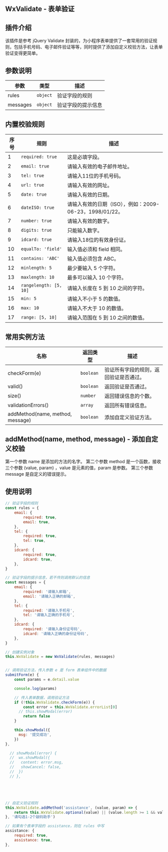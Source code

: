 ## WxValidate - 表单验证

## 插件介绍
该插件是参考 jQuery Validate 封装的，为小程序表单提供了一套常用的验证规则，包括手机号码、电子邮件验证等等，同时提供了添加自定义校验方法，让表单验证变得更简单。

## 参数说明
| 参数 | 类型 | 描述 |
| --- | --- | --- |
| rules | <code>object</code> | 验证字段的规则 |
| messages | <code>object</code> | 验证字段的提示信息 |

## 内置校验规则
| 序号 | 规则 | 描述 |
| --- | --- | --- |
| 1 | <code>required: true</code> | 这是必填字段。 |
| 2 | <code>email: true</code> | 请输入有效的电子邮件地址。 |
| 3 | <code>tel: true</code> | 请输入11位的手机号码。 |
| 4 | <code>url: true</code> | 请输入有效的网址。 |
| 5 | <code>date: true</code> | 请输入有效的日期。 |
| 6 | <code>dateISO: true</code> | 请输入有效的日期（ISO），例如：2009-06-23，1998/01/22。 |
| 7 | <code>number: true</code> | 请输入有效的数字。 |
| 8 | <code>digits: true</code> | 只能输入数字。 |
| 9 | <code>idcard: true</code> | 请输入18位的有效身份证。 |
| 10 | <code>equalTo: 'field'</code> | 输入值必须和 field 相同。 |
| 11 | <code>contains: 'ABC'</code> | 输入值必须包含 ABC。 |
| 12 | <code>minlength: 5</code> | 最少要输入 5 个字符。 |
| 13 | <code>maxlength: 10</code> | 最多可以输入 10 个字符。 |
| 14 | <code>rangelength: [5, 10]</code> | 请输入长度在 5 到 10 之间的字符。 |
| 15 | <code>min: 5</code> | 请输入不小于 5 的数值。 |
| 16 | <code>max: 10</code> | 请输入不大于 10 的数值。 |
| 17 | <code>range: [5, 10]</code> | 请输入范围在 5 到 10 之间的数值。 |

## 常用实例方法
| 名称 | 返回类型 | 描述 |
| --- | --- | --- |
| checkForm(e) | <code>boolean</code> | 验证所有字段的规则，返回验证是否通过。 |
| valid() | <code>boolean</code> | 返回验证是否通过。 |
| size() | <code>number</code> | 返回错误信息的个数。 |
| validationErrors() | <code>array</code> | 返回所有错误信息。 |
| addMethod(name, method, message) | <code>boolean</code> | 添加自定义验证方法。 |

## addMethod(name, method, message) - 添加自定义校验
第一个参数 name 是添加的方法的名字。
第二个参数 method 是一个函数，接收三个参数 (value, param) ，value 是元素的值，param 是参数。
第三个参数 message 是自定义的错误提示。

## 使用说明
```js
// 验证字段的规则
const rules = {
    email: {
        required: true,
        email: true,
    },
    tel: {
        required: true,
        tel: true,
    },
    idcard: {
        required: true,
        idcard: true,
    },
}

// 验证字段的提示信息，若不传则调用默认的信息
const messages = {
    email: {
        required: '请输入邮箱',
        email: '请输入正确的邮箱',
    },
    tel: {
        required: '请输入手机号',
        tel: '请输入正确的手机号',
    },
    idcard: {
        required: '请输入身份证号码',
        idcard: '请输入正确的身份证号码',
    },
}

// 创建实例对象
this.WxValidate = new WxValidate(rules, messages)


// 调用验证方法，传入参数 e 是 form 表单组件中的数据
submitForm(e) {
    const params = e.detail.value

    console.log(params)

    // 传入表单数据，调用验证方法
    if (!this.WxValidate.checkForm(e)) {
        const error = this.WxValidate.errorList[0]
      // this.showModal(error)
        return false
    }

    this.showModal({
      msg: '提交成功',
    })
},

  // showModal(error) {
  //  wx.showModal({
  //   content: error.msg,
  //   showCancel: false,
  //  })
  // },





// 自定义验证规则
this.WxValidate.addMethod('assistance', (value, param) => {
    return this.WxValidate.optional(value) || (value.length >= 1 && value.length <= 2)
}, '请勾选1-2个敲码助手')

// 如果有个表单字段的 assistance，则在 rules 中写
assistance: {
    required: true,
    assistance: true,
},

``````